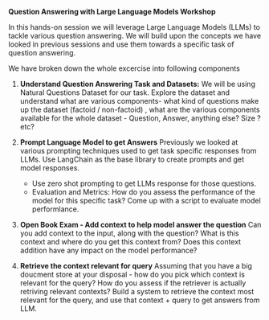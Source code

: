 **Question Answering with Large Language Models Workshop**

In this hands-on session we will leverage Large Language Models (LLMs) to tackle various question answering. We will build upon the concepts we have looked in previous sessions and use them towards a specific task of question answering.

We have broken down the whole excercise into following components

1. **Understand Question Answering Task and Datasets:** We will be using Natural Questions Dataset for our task. Explore the dataset and understand what are various components- what kind of questions make up the dataset (factoid / non-factoid) , what are the various components available for the whole dataset - Question, Answer, anything else? Size ? etc? 

2. **Prompt Language Model to get Answers** Previously we looked at various prompting techniques used to get task specific responses from LLMs. Use LangChain as the base library to create prompts and get model responses.
    - Use zero shot prompting to get LLMs response for those questions.
    - Evaluation and Metrics: How do you assess the performance of the model for this specific task? Come up with a script to evaluate model performlance.

3. **Open Book Exam - Add context to help model answer the question** Can you add context to the input, along with the question? What is this context and where do you get this context from? Does this context addition have any impact on the model performance?    

4. **Retrieve the context relevant for query** Assuming that you have a big doucment store at your disposal - how do you pick which context is relevant for the query? How do you assess if the retriever is actually retriving relevant contexts? Build a system to retrieve the context most relevant for the query, and use that context + query to get answers from LLM.